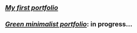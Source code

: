 ## _[My first portfolio](https://portfolio-andersonfpcorrea.netlify.app/)_

## _[Green minimalist portfolio](https://andersonfpcorrea-portfolio-green.netlify.app/)_: in progress...



